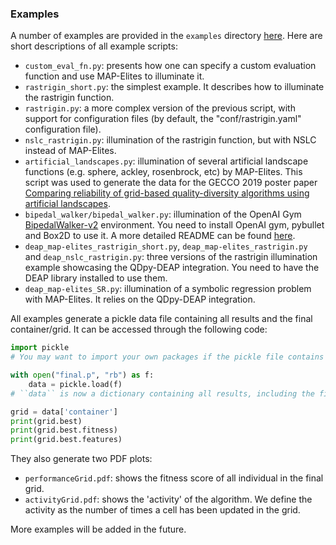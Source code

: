 ### Examples
A number of examples are provided in the `examples` directory [here](https://gitlab.com/leo.cazenille/qdpy/tree/master/examples).
Here are short descriptions of all example scripts:
 * `custom_eval_fn.py`: presents how one can specify a custom evaluation function and use MAP-Elites to illuminate it.
 * `rastrigin_short.py`: the simplest example. It describes how to illuminate the rastrigin function.
 * `rastrigin.py`: a more complex version of the previous script, with support for configuration files (by default, the "conf/rastrigin.yaml" configuration file).
 * `nslc_rastrigin.py`: illumination of the rastrigin function, but with NSLC instead of MAP-Elites.
 * `artificial_landscapes.py`: illumination of several artificial landscape functions (e.g. sphere, ackley, rosenbrock, etc) by MAP-Elites. This script was used to generate the data for the GECCO 2019 poster paper [Comparing reliability of grid-based quality-diversity algorithms using artificial landscapes](https://dl.acm.org/doi/pdf/10.1145/3319619.3321895).
 * `bipedal_walker/bipedal_walker.py`: illumination of the OpenAI Gym [BipedalWalker-v2](https://gym.openai.com/envs/BipedalWalker-v2/) environment. You need to install OpenAI gym, pybullet and Box2D to use it. A more detailed README can be found [here](examples/bipedal_walker).
 * `deap_map-elites_rastrigin_short.py`, `deap_map-elites_rastrigin.py` and `deap_nslc_rastrigin.py`: three versions of the rastrigin illumination example showcasing the QDpy-DEAP integration. You need to have the DEAP library installed to use them.
 * `deap_map-elites_SR.py`: illumination of a symbolic regression problem with MAP-Elites. It relies on the QDpy-DEAP integration.

All examples generate a pickle data file containing all results and the final container/grid. It can be accessed through the following code:
```python
import pickle
# You may want to import your own packages if the pickle file contains custom objects

with open("final.p", "rb") as f:
    data = pickle.load(f)
# ``data`` is now a dictionary containing all results, including the final container, all solutions, the algorithm parameters, etc.

grid = data['container']
print(grid.best)
print(grid.best.fitness)
print(grid.best.features)
```

They also generate two PDF plots:
 * `performanceGrid.pdf`: shows the fitness score of all individual in the final grid.
 * `activityGrid.pdf`: shows the 'activity' of the algorithm. We define the activity as the number of times a cell has been updated in the grid.

More examples will be added in the future.

